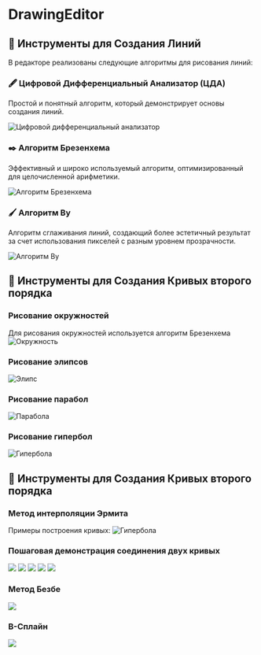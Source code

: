 # DrawingEditor


## 🎨 Инструменты для Создания Линий

В редакторе реализованы следующие алгоритмы для рисования линий:

### 🖋️ Цифровой Дифференциальный Анализатор (ЦДА)

Простой и понятный алгоритм, который демонстрирует основы создания линий.

![Цифровой дифференциальный анализатор](Screenshots/CDA_Lines.PNG)

### ✒️ Алгоритм Брезенхема

Эффективный и широко используемый алгоритм, оптимизированный для целочисленной арифметики.

![Алгоритм Брезенхема](Screenshots/Bresenxam_lines.PNG)

### 🖌️ Алгоритм Ву

Алгоритм сглаживания линий, создающий более эстетичный результат за счет использования пикселей с разным уровнем прозрачности.

![Алгоритм Ву](Screenshots/Wu_Lines.PNG)

## 🎨 Инструменты для Создания Кривых второго порядка 

### Рисование окружностей
Для рисования окружностей используется алгоритм Брезенхема
![Окружность](Screenshots/Circle.PNG)

### Рисование элипсов
![Элипс](Screenshots/Elipce.PNG)

### Рисование парабол
![Парабола](Screenshots/Parabola.PNG)


### Рисование гипербол
![Гипербола](Screenshots/Hyperbola.PNG)


## 🎨 Инструменты для Создания Кривых второго порядка 

### Метод интерполяции Эрмита
Примеры построения кривых:
![Гипербола](Screenshots/Hermite/Hermite.PNG)

### Пошаговая демонстрация соединения двух кривых
![](Screenshots/Hermite/HermiteConnect1.PNG)
![](Screenshots/Hermite/HermiteConnect2.PNG)
![](Screenshots/Hermite/HermiteConnect3.PNG)
![](Screenshots/Hermite/HermiteConnect4.PNG)
![](Screenshots/Hermite/HermiteConnect5.PNG)

### Метод Безбе
![](Screenshots/Bezie.PNG)


### B-Сплайн
![](Screenshots/BSpline.PNG)

